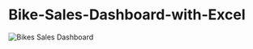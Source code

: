 # Bike-Sales-Dashboard-with-Excel

![Bikes Sales Dashboard](https://github.com/PedroGonzalezCarretero/Bike-Sales-Dashboard-with-Excel/assets/73654861/5ccd2c64-cc65-44ff-b5c4-497ca18fd2b3)

